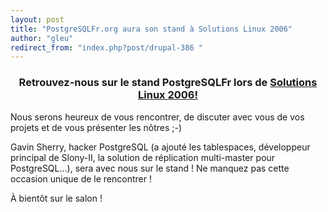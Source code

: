 ```yaml
---
layout: post
title: "PostgreSQLFr.org aura son stand à Solutions Linux 2006"
author: "gleu"
redirect_from: "index.php?post/drupal-386 "
---
```



<p></p>

<!--more-->


<center>

<h3>

Retrouvez-nous sur le stand PostgreSQLFr lors de <a href="http://www.solutionslinux.fr">Solutions Linux 2006!</a>

</h3>

</center>

<p>

Nous serons heureux de vous rencontrer, de discuter avec vous de vos projets et de vous présenter les nôtres ;-)

</p>

<p>

Gavin Sherry, hacker PostgreSQL (a ajouté les tablespaces, développeur principal de Slony-II, la solution de réplication multi-master pour PostgreSQL...), sera avec nous sur le stand&nbsp;! Ne manquez pas cette occasion unique de le rencontrer&nbsp;!

</p>

<p>

À bientôt sur le salon&nbsp;!

</p>